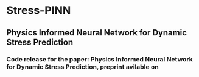 # Stress-PINN

## Physics Informed Neural Network for Dynamic Stress Prediction

### Code release for the paper: Physics Informed Neural Network for Dynamic Stress Prediction, preprint avilable on

